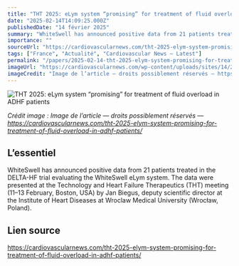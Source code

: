 ```yaml
---
title: "THT 2025: eLym system “promising” for treatment of fluid overload in ADHF patients"
date: "2025-02-14T14:09:25.000Z"
publishedDate: "14 février 2025"
summary: "WhiteSwell has announced positive data from 21 patients treated in the DELTA-HF trial evaluating the WhiteSwell eLym system. The data were presented at the Technology and Heart Failure Therapeutics (THT) meeting (11–13 February, Boston, USA) by Jan Biegus, deputy scientific director at the Institute of Heart Diseases at Wroclaw Medical University (Wrocław, Poland)."
importance: ""
sourceUrl: "https://cardiovascularnews.com/tht-2025-elym-system-promising-for-treatment-of-fluid-overload-in-adhf-patients/"
tags: ["France", "Actualité", "Cardiovascular News — Latest"]
permalink: "/papers/2025-02-14-tht-2025-elym-system-promising-for-treatment-of-fluid-overload-in-adhf-patients"
imageUrl: "https://cardiovascularnews.com/wp-content/uploads/sites/14/2022/07/cath-lab-generic.jpeg"
imageCredit: "Image de l’article — droits possiblement réservés — https://cardiovascularnews.com/tht-2025-elym-system-promising-for-treatment-of-fluid-overload-in-adhf-patients/"
---
```


![THT 2025: eLym system “promising” for treatment of fluid overload in ADHF patients](https://cardiovascularnews.com/wp-content/uploads/sites/14/2022/07/cath-lab-generic.jpeg)

*Crédit image : Image de l’article — droits possiblement réservés — https://cardiovascularnews.com/tht-2025-elym-system-promising-for-treatment-of-fluid-overload-in-adhf-patients/*

## L’essentiel

WhiteSwell has announced positive data from 21 patients treated in the DELTA-HF trial evaluating the WhiteSwell eLym system. The data were presented at the Technology and Heart Failure Therapeutics (THT) meeting (11–13 February, Boston, USA) by Jan Biegus, deputy scientific director at the Institute of Heart Diseases at Wroclaw Medical University (Wrocław, Poland).

## Lien source

https://cardiovascularnews.com/tht-2025-elym-system-promising-for-treatment-of-fluid-overload-in-adhf-patients/
